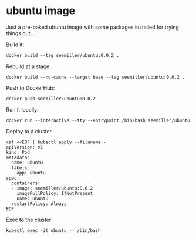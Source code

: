 # ubuntu image

Just a pre-baked ubuntu image with some packages installed for trying things out...

Build it:

```shell
docker build --tag seemiller/ubuntu:0.0.2 .
```

Rebuild at a stage

```shell
docker build --no-cache --target base --tag seemiller/ubuntu:0.0.2 .
```

Push to DockerHub:

```shell
docker push seemiller/ubuntu:0.0.2
```

Run it locally:

```shell
docker run --interactive --tty --entrypoint /bin/bash seemiller/ubuntu
```

Deploy to a cluster
```shell
cat <<EOF | kubectl apply --filename -
apiVersion: v1
kind: Pod
metadata:
  name: ubuntu
  labels:
    app: ubuntu
spec:
  containers:
  - image: seemiller/ubuntu:0.0.2
    imagePullPolicy: IfNotPresent
    name: ubuntu
  restartPolicy: Always
EOF
```

Exec to the cluster

```shell
kubectl exec -it ubuntu -- /bin/bash
```

